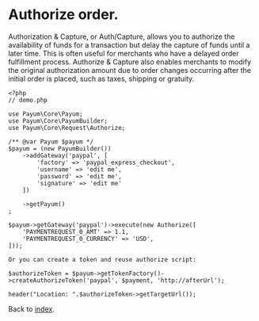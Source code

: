 # Authorize order.

Authorization & Capture, or Auth/Capture, allows you to authorize the availability of funds for a transaction but delay the capture of funds until a later time.
This is often useful for merchants who have a delayed order fulfillment process.
Authorize & Capture also enables merchants to modify the original authorization amount due to order changes occurring after the initial order is placed, such as taxes, shipping or gratuity.

```
<?php
// demo.php

use Payum\Core\Payum;
use Payum\Core\PayumBuilder;
use Payum\Core\Request\Authorize;

/** @var Payum $payum */
$payum = (new PayumBuilder())
    ->addGateway('paypal', [
        'factory' => 'paypal_express_checkout',
        'username' => 'edit me',
        'password' => 'edit me',
        'signature' => 'edit me'
    ])

    ->getPayum()
;

$payum->getGateway('paypal')->execute(new Authorize([
    'PAYMENTREQUEST_0_AMT' => 1.1,
    'PAYMENTREQUEST_0_CURRENCY' => 'USD',
]));

Or you can create a token and reuse authorize script:

$authorizeToken = $payum->getTokenFactory()->createAuthorizeToken('paypal', $payment, 'http://afterUrl');

header("Location: ".$authorizeToken->getTargetUrl());
```

Back to [index](index.md).
